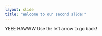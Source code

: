 ```yaml
---
layout: slide
title: "Welcome to our second slide!"
---
```

YEEE HAWWW
Use the left arrow to go back!
